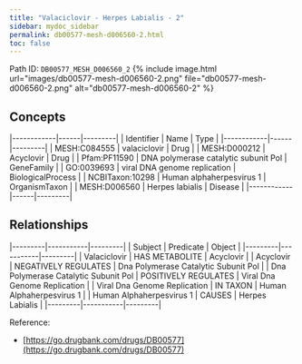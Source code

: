 ```yaml
---
title: "Valaciclovir - Herpes Labialis - 2"
sidebar: mydoc_sidebar
permalink: db00577-mesh-d006560-2.html
toc: false 
---
```



Path ID: `DB00577_MESH_D006560_2`
{% include image.html url="images/db00577-mesh-d006560-2.png" file="db00577-mesh-d006560-2.png" alt="db00577-mesh-d006560-2" %}

## Concepts

|------------|------|---------|
| Identifier | Name | Type    |
|------------|------|---------|
| MESH:C084555 | valaciclovir | Drug |
| MESH:D000212 | Acyclovir | Drug |
| Pfam:PF11590 | DNA polymerase catalytic subunit Pol | GeneFamily |
| GO:0039693 | viral DNA genome replication | BiologicalProcess |
| NCBITaxon:10298 | Human alphaherpesvirus 1 | OrganismTaxon |
| MESH:D006560 | Herpes labialis | Disease |
|------------|------|---------|

## Relationships

|---------|-----------|---------|
| Subject | Predicate | Object  |
|---------|-----------|---------|
| Valaciclovir | HAS METABOLITE | Acyclovir |
| Acyclovir | NEGATIVELY REGULATES | Dna Polymerase Catalytic Subunit Pol |
| Dna Polymerase Catalytic Subunit Pol | POSITIVELY REGULATES | Viral Dna Genome Replication |
| Viral Dna Genome Replication | IN TAXON | Human Alphaherpesvirus 1 |
| Human Alphaherpesvirus 1 | CAUSES | Herpes Labialis |
|---------|-----------|---------|

Reference: 
  - [https://go.drugbank.com/drugs/DB00577](https://go.drugbank.com/drugs/DB00577)
